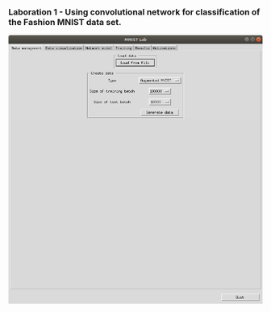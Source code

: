 ### Laboration 1 - Using convolutional network for classification of the Fashion MNIST data set.

![](./Data_management.png)
